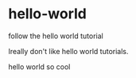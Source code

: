 # hello-world
follow the hello world tutorial

 Ireally don't like hello world tutorials.

hello world so cool

